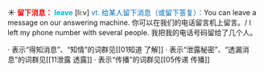 ☀ <font color="red">**留下消息：**</font>
<font color="sky blue">**leave**</font> [li:v] 
<font color="#0070c0">vt. 给某人留下消息（或留下答复）：</font>You can leave a message on our answering machine. 你可以在我们的电话留言机上留言。/ I left my phone number with several people. 我把我的电话号码留给了几个人。

· 表示“得知消息”、“知情”的词群见[[01知道 了解]]
· 表示“泄露秘密”、“透漏消息”的词群见[[11泄露 透露]]
· 表示“传播”的词群见[[05传递 传播]]
